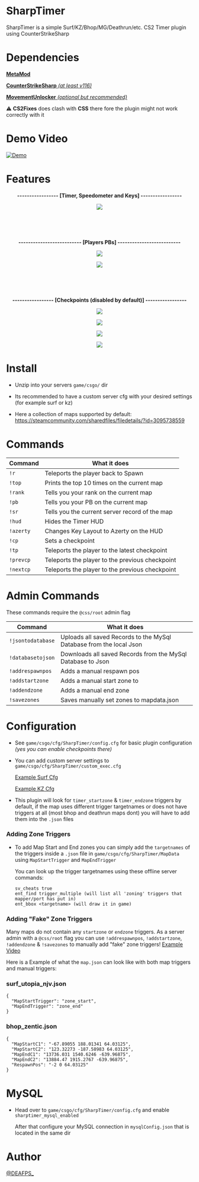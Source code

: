 # SharpTimer
SharpTimer is a simple Surf/KZ/Bhop/MG/Deathrun/etc. CS2 Timer plugin using CounterStrikeSharp

# Dependencies

[**MetaMod**](https://cs2.poggu.me/metamod/installation/)

[**CounterStrikeSharp** *(at least v116)*](https://github.com/roflmuffin/CounterStrikeSharp/releases)

[**MovementUnlocker** *(optional but recommended)*](https://github.com/Source2ZE/MovementUnlocker)

⚠️ **CS2Fixes** does clash with **CSS** there fore the plugin might not work correctly with it

# Demo Video
[![Demo](https://i.imgur.com/Xr0nDqC.png)](https://www.youtube.com/watch?v=wUKOQ68K5t8)

# Features
<p align="center">
<strong style="font-weight: bold;">----------------- [Timer, Speedometer and Keys] -----------------</strong>
</p>

<p align="center">
  <img src="https://i.imgur.com/cGUjH6m.png">
</p>
<br>
<br>
<br>
<p align="center">
<strong style="font-weight: bold;">-------------------------- [Players PBs] --------------------------</strong>
</p>

<p align="center">
  <img src="https://i.imgur.com/9HGOhRR.png">
</p>

<p align="center">
  <img src="https://i.imgur.com/amVXOHP.png">
</p>
<br>
<br>
<br>
<p align="center">
<strong style="font-weight: bold;">----------------- [Checkpoints (disabled by default)] -----------------</strong>
</p>

<p align="center">
  <img src="https://i.imgur.com/USX5i8C.png">
</p>

<p align="center">
  <img src="https://i.imgur.com/kWiHOlz.png">
</p>

<p align="center">
  <img src="https://i.imgur.com/lXwXNN7.png">
</p>

<p align="center">
  <img src="https://i.imgur.com/nyn76Q4.png">
</p>

# Install

* Unzip into your servers `game/csgo/` dir

* Its recommended to have a custom server cfg with your desired settings (for example surf or kz)

* Here a collection of maps supported by default: https://steamcommunity.com/sharedfiles/filedetails/?id=3095738559

# Commands

| Command  | What it does |
| ------------- | ------------- |
| `!r`  | Teleports the player back to Spawn |
| `!top`  | Prints the top 10 times on the current map |
| `!rank` | Tells you your rank on the current map |
| `!pb` | Tells you your PB on the current map |
| `!sr` | Tells you the current server record of the map |
| `!hud` | Hides the Timer HUD |
| `!azerty` | Changes Key Layout to Azerty on the HUD |
| `!cp` | Sets a checkpoint |
| `!tp` | Teleports the player to the latest checkpoint |
| `!prevcp` | Teleports the player to the previous checkpoint |
| `!nextcp` | Teleports the player to the previous checkpoint |

# Admin Commands
These commands require the `@css/root` admin flag

| Command  | What it does |
| ------------- | ------------- |
| `!jsontodatabase`  | Uploads all saved Records to the MySql Database from the local Json |
| `!databasetojson`  | Downloads all saved Records from the MySql Database to Json |
| `!addrespawnpos`  | Adds a manual respawn pos |
| `!addstartzone`  | Adds a manual start zone to |
| `!addendzone`  | Adds a manual end zone |
| `!savezones`  | Saves manually set zones to mapdata.json |

# Configuration
* See `game/csgo/cfg/SharpTimer/config.cfg` for basic plugin configuration *(yes you can enable checkpoints there)*
  
* You can add custom server settings to `game/csgo/cfg/SharpTimer/custom_exec.cfg`
  
  [Example Surf Cfg](https://github.com/DEAFPS/cs-cfg/blob/main/surf.cfg)

  [Example KZ Cfg](https://github.com/DEAFPS/cs-cfg/blob/main/kz.cfg)
  
* This plugin will look for `timer_startzone` & `timer_endzone` triggers by default, if the map uses different trigger targetnames or does not have triggers at all (most bhop and deathrun maps dont) you will have to add them into the `.json` files
  
### Adding Zone Triggers
* To add Map Start and End zones you can simply add the `targetnames` of the triggers inside a `.json` file in `game/csgo/cfg/SharpTimer/MapData` using `MapStartTrigger` and  `MapEndTrigger`

  You can look up the trigger targetnames using these offline server commands:

  ```
  sv_cheats true
  ent_find trigger_multiple (will list all 'zoning' triggers that mapper/port has put in)
  ent_bbox <targetname> (will draw it in game)
  ```

### Adding "Fake" Zone Triggers
  Many maps do not contain any `startzone` or `endzone` triggers. As a server admin with a `@css/root` flag you can use `!addrespawnpos`, `!addstartzone`, `!addendzone` & `!savezones` to manually add "fake" zone triggers! [Example Video](https://streamable.com/9ez6gq)

  Here is a Example of what the `map.json` can look like with both map triggers and manual triggers:

### surf_utopia_njv.json
```
{
  "MapStartTrigger": "zone_start",
  "MapEndTrigger": "zone_end"
}
```
### bhop_zentic.json
```
{
  "MapStartC1": "-67.89055 188.01341 64.03125",
  "MapStartC2": "123.32273 -187.58983 64.03125",
  "MapEndC1": "13736.031 1540.6246 -639.96875",
  "MapEndC2": "13884.47 1915.2767 -639.96875",
  "RespawnPos": "-2 0 64.03125"
}
```

# MySQL
* Head over to `game/csgo/cfg/SharpTimer/config.cfg` and enable `sharptimer_mysql_enabled`

  After that configure your MySQL connection in `mysqlConfig.json` that is located in the same dir

# Author
[@DEAFPS_](https://twitter.com/deafps_)
